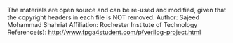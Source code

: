 The materials are open source and can be re-used and modified, given that the copyright headers in each file is NOT removed. 
Author: Sajeed Mohammad Shahriat 
Affiliation: Rochester Institute of Technology
Reference(s): http://www.fpga4student.com/p/verilog-project.html
